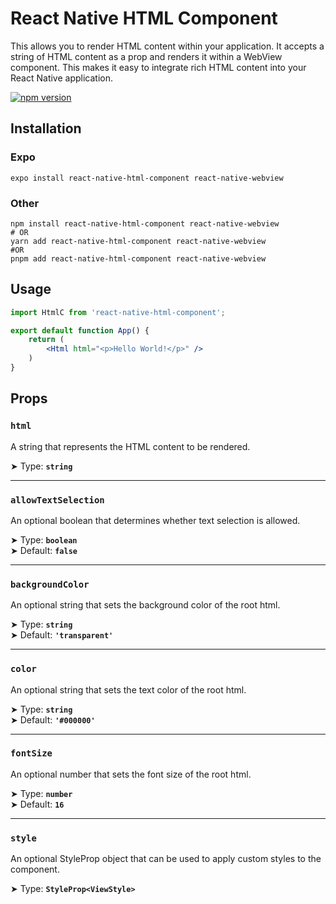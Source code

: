 # React Native HTML Component

This allows you to render HTML content within your application. It accepts a string of HTML content as a prop and renders it within a WebView component. This makes it easy to integrate rich HTML content into your React Native application.

[![npm version](https://badge.fury.io/js/react-native-html-component.svg)](https://badge.fury.io/js/react-native-html-component)

## Installation

### Expo

```shell
expo install react-native-html-component react-native-webview
```

### Other

```shell
npm install react-native-html-component react-native-webview
# OR
yarn add react-native-html-component react-native-webview
#OR
pnpm add react-native-html-component react-native-webview

```

## Usage

```jsx
import HtmlC from 'react-native-html-component';

export default function App() {
    return (
        <Html html="<p>Hello World!</p>" />
    )
}
```

## Props

### `html`

A string that represents the HTML content to be rendered.

➤ Type: **`string`** <br/>

---

### `allowTextSelection`

An optional boolean that determines whether text selection is allowed.

➤ Type: **`boolean`** <br/>
➤ Default: **`false`** <br/>

---

### `backgroundColor`

An optional string that sets the background color of the root html.

➤ Type: **`string`** <br/>
➤ Default: **`'transparent'`** <br/>

---

### `color`

An optional string that sets the text color of the root html.

➤ Type: **`string`** <br/>
➤ Default: **`'#000000'`** <br/>

---

### `fontSize`

An optional number that sets the font size of the root html.

➤ Type: **`number`** <br/>
➤ Default: **`16`** <br/>

---

### `style`

An optional StyleProp object that can be used to apply custom styles to the component.

➤ Type: **`StyleProp<ViewStyle>`** <br/>
